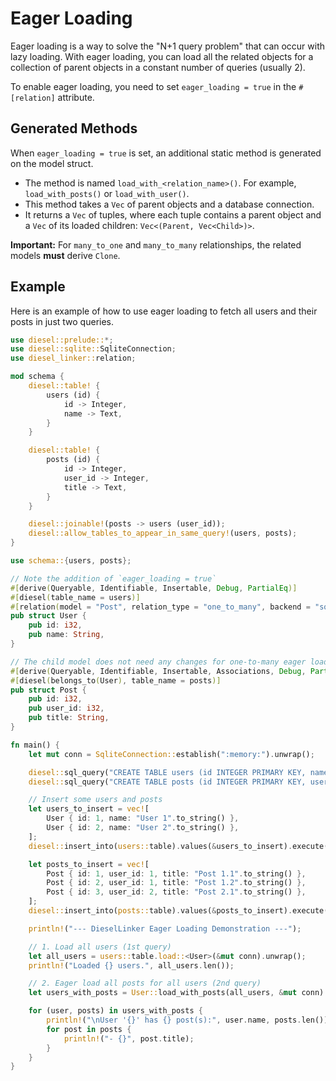 # Eager Loading

Eager loading is a way to solve the "N+1 query problem" that can occur with lazy loading. With eager loading, you can load all the related objects for a collection of parent objects in a constant number of queries (usually 2).

To enable eager loading, you need to set `eager_loading = true` in the `#[relation]` attribute.

## Generated Methods

When `eager_loading = true` is set, an additional static method is generated on the model struct.

-   The method is named `load_with_<relation_name>()`. For example, `load_with_posts()` or `load_with_user()`.
-   This method takes a `Vec` of parent objects and a database connection.
-   It returns a `Vec` of tuples, where each tuple contains a parent object and a `Vec` of its loaded children: `Vec<(Parent, Vec<Child>)>`.

**Important:** For `many_to_one` and `many_to_many` relationships, the related models **must** derive `Clone`.

## Example

Here is an example of how to use eager loading to fetch all users and their posts in just two queries.

```rust
use diesel::prelude::*;
use diesel::sqlite::SqliteConnection;
use diesel_linker::relation;

mod schema {
    diesel::table! {
        users (id) {
            id -> Integer,
            name -> Text,
        }
    }

    diesel::table! {
        posts (id) {
            id -> Integer,
            user_id -> Integer,
            title -> Text,
        }
    }

    diesel::joinable!(posts -> users (user_id));
    diesel::allow_tables_to_appear_in_same_query!(users, posts);
}

use schema::{users, posts};

// Note the addition of `eager_loading = true`
#[derive(Queryable, Identifiable, Insertable, Debug, PartialEq)]
#[diesel(table_name = users)]
#[relation(model = "Post", relation_type = "one_to_many", backend = "sqlite", eager_loading = true)]
pub struct User {
    pub id: i32,
    pub name: String,
}

// The child model does not need any changes for one-to-many eager loading.
#[derive(Queryable, Identifiable, Insertable, Associations, Debug, PartialEq)]
#[diesel(belongs_to(User), table_name = posts)]
pub struct Post {
    pub id: i32,
    pub user_id: i32,
    pub title: String,
}

fn main() {
    let mut conn = SqliteConnection::establish(":memory:").unwrap();

    diesel::sql_query("CREATE TABLE users (id INTEGER PRIMARY KEY, name TEXT NOT NULL)").execute(&mut conn).unwrap();
    diesel::sql_query("CREATE TABLE posts (id INTEGER PRIMARY KEY, user_id INTEGER NOT NULL, title TEXT NOT NULL)").execute(&mut conn).unwrap();

    // Insert some users and posts
    let users_to_insert = vec![
        User { id: 1, name: "User 1".to_string() },
        User { id: 2, name: "User 2".to_string() },
    ];
    diesel::insert_into(users::table).values(&users_to_insert).execute(&mut conn).unwrap();

    let posts_to_insert = vec![
        Post { id: 1, user_id: 1, title: "Post 1.1".to_string() },
        Post { id: 2, user_id: 1, title: "Post 1.2".to_string() },
        Post { id: 3, user_id: 2, title: "Post 2.1".to_string() },
    ];
    diesel::insert_into(posts::table).values(&posts_to_insert).execute(&mut conn).unwrap();

    println!("--- DieselLinker Eager Loading Demonstration ---");

    // 1. Load all users (1st query)
    let all_users = users::table.load::<User>(&mut conn).unwrap();
    println!("Loaded {} users.", all_users.len());

    // 2. Eager load all posts for all users (2nd query)
    let users_with_posts = User::load_with_posts(all_users, &mut conn).unwrap();

    for (user, posts) in users_with_posts {
        println!("\nUser '{}' has {} post(s):", user.name, posts.len());
        for post in posts {
            println!("- {}", post.title);
        }
    }
}
```
